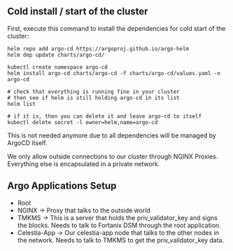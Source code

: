 Cold install / start of the cluster
---
First, execute this command to install the dependencies for cold start of the cluster:

```shell
helm repo add argo-cd https://argoproj.github.io/argo-helm
helm dep update charts/argo-cd/

kubectl create namespace argo-cd
helm install argo-cd charts/argo-cd -f charts/argo-cd/values.yaml -n argo-cd

# check that everything is running fine in your cluster
# then see if helm is still holding argo-cd in its list
helm list 

# if it is, then you can delete it and leave argo-cd to itself
kubectl delete secret -l owner=helm,name=argo-cd
```

This is not needed anymore due to all dependencies will be managed by ArgoCD itself.

We only allow outside connections to our cluster through NGINX Proxies. 
Everything else is encapsulated in a private network. 

## Argo Applications Setup

- Root 
- NGINX -> Proxy that talks to the outside world 
- TMKMS -> This is a server that holds the priv_validator_key and signs the blocks. Needs to talk to Fortanix DSM through the root application. 
- Celestia-App -> Our celestia-app node that talks to the other nodes in the network. Needs to talk to TMKMS to get the priv_validator_key data.
